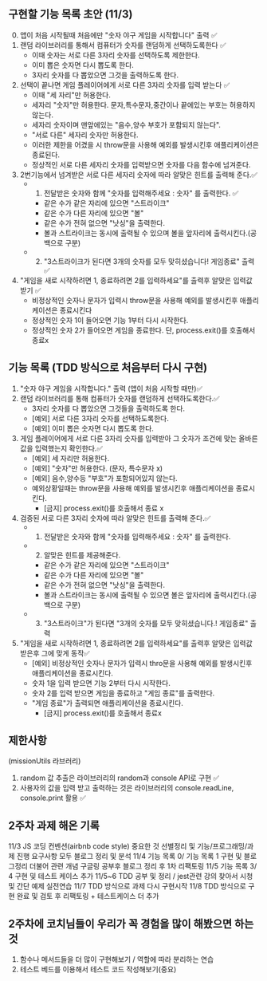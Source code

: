 ## 구현할 기능 목록 초안 (11/3)

0.  앱이 처음 시작될때 처음에만 "숫자 야구 게임을 시작합니다" 출력 ✅
1.  랜덤 라이브러리를 통해서 컴퓨터가 숫자를 랜덤하게 선택하도록한다 ✅
    - 이때 숫자는 서로 다른 3자리 숫자를 선택하도록 제한한다.
    - 이미 뽑은 숫자면 다시 뽑도록 한다.
    - 3자리 숫자를 다 뽑았으면 그것을 출력하도록 한다.
2.  선택이 끝나면 게임 플레이어에게 서로 다른 3자리 숫자를 입력 받는다 ✅
    - 이때 "세 자리"만 허용한다.
    - 세자리 "숫자"만 허용한다. 문자,특수문자,중간이나 끝에있는 부호는 허용하지 않는다.
    - 세자리 숫자이며 맨앞에있는 "음수,양수 부호가 포함되지 않는다".
    - "서로 다른" 세자리 숫자만 허용한다.
    - 이러한 제한을 어겼을 시 throw문을 사용해 예외를 발생시킨후 애플리케이션은 종료된다.
    - 정상적인 서로 다른 세자리 숫자를 입력받으면 숫자를 다음 함수에 넘겨준다.
3.  2번기능에서 넘겨받은 서로 다른 세자리 숫자에 따라 알맞은 힌트를 출력해 준다.✅
    - 1.  전달받은 숫자와 함께 "숫자를 입력해주세요 : 숫자" 를 출력한다. ✅
      - 같은 수가 같은 자리에 있으면 "스트라이크"
      - 같은 수가 다른 자리에 있으면 "볼"
      - 같은 수가 전혀 없으면 "낫싱"을 출력한다.
      - 볼과 스트라이크는 동시에 출력될 수 있으며 볼을 앞자리에 출력시킨다.(공백으로 구분)
    - 2.  "3스트라이크가 된다면 3개의 숫자를 모두 맞히셨습니다! 게임종료" 출력 ✅
4.  "게임을 새로 시작하려면 1, 종료하려면 2를 입력하세요"를 출력후 알맞은 입력값 받기 ✅
    - 비정상적인 숫자나 문자가 입력시 throw문을 사용해 예외를 발생시킨후 애플리케이션은 종료시킨다
    - 정상적인 숫자 1이 들어오면 기능 1부터 다시 시작한다.
    - 정상적인 숫자 2가 들어오면 게임을 종료한다. 단, process.exit()를 호출해서 종료x

## 기능 목록 (TDD 방식으로 처음부터 다시 구현)

1. "숫자 야구 게임을 시작합니다." 출력 (앱이 처음 시작할 때만)✅
2. 랜덤 라이브러리를 통해 컴퓨터가 숫자를 랜덤하게 선택하도록한다.✅
   - 3자리 숫자를 다 뽑았으면 그것들을 출력하도록 한다.
   - [예외] 서로 다른 3자리 숫자를 선택하도록한다.
   - [예외] 이미 뽑은 숫자면 다시 뽑도록 한다.
3. 게임 플레이어에게 서로 다른 3자리 숫자를 입력받아 그 숫자가 조건에 맞는 올바른 값을 입력했는지 확인한다.✅
   - [예외] 세 자리만 허용한다.
   - [예외] "숫자"만 허용한다. (문자, 특수문자 x)
   - [예외] 음수,양수등 "부호"가 포함되어있지 않는다.
   - 예외상황일때는 throw문을 사용해 예외를 발생시킨후 애플리케이션을 종료시킨다.
     - [금지] process.exit()를 호출해서 종료 x
4. 검증된 서로 다른 3자리 숫자에 따라 알맞은 힌트를 출력해 준다.✅
   - 1. 전달받은 숫자와 함께 "숫자를 입력해주세요 : 숫자" 를 출력한다.
   - 2. 알맞은 힌트를 제공해준다.
     - 같은 수가 같은 자리에 있으면 "스트라이크"
     - 같은 수가 다른 자리에 있으면 "볼"
     - 같은 수가 전혀 없으면 "낫싱"을 출력한다.
     - 볼과 스트라이크는 동시에 출력될 수 있으면 볼은 앞자리에 출력시킨다.(공백으로 구분)
   - 3. "3스트라이크"가 된다면 "3개의 숫자를 모두 맞히셨습니다.! 게임종료" 출력
5. "게임을 새로 시작하려면 1, 종료하려면 2를 입력하세요"를 출력후 알맞은 입력값 받은후 그에 맞게 동작✅
   - [예외] 비정상적인 숫자나 문자가 입력시 thro문을 사용해 예외를 발생시킨후 애플리케이션을 종료시킨다.
   - 숫자 1을 입력 받으면 기능 2부터 다시 시작한다.
   - 숫자 2를 입력 받으면 게임을 종료하고 "게임 종료"를 출력한다.
   - "게임 종료"가 출력되면 애플리케이션을 종료시킨다.
     - [금지] process.exit()를 호출해서 종료x

## 제한사항

(missionUtils 라브러리)

1. random 값 추출은 라이브러리의 random과 console API로 구현 ✅
2. 사용자의 값을 입력 받고 출력하는 것은 라이브러리의 console.readLine, console.print 활용 ✅

## 2주차 과제 해온 기록

11/3 JS 코딩 컨벤션(airbnb code style) 중요한 것 선별정리 및 기능/프로그래밍/과제 진행 요구사항 모두 블로그 정리 및 분석
11/4 기능 목록 0/ 기능 목록 1 구현 및 블로그정리 더불어 관련 개념 구글링 공부후 블로그 정리 후 1차 리팩토링
11/5 기능 목록 3/ 4 구현 및 테스트 케이스 추가
11/5~6 TDD 공부 및 정리 / jest관련 강의 찾아서 시청 및 간단 예제 실전연습
11/7 TDD 방식으로 과제 다시 구현시작
11/8 TDD 방식으로 구현 완료 및 검토 후 리팩토링 + 테스트케이스 더 추가

## 2주차에 코치님들이 우리가 꼭 경험을 많이 해봤으면 하는 것

1. 함수나 메서드들을 더 많이 구현해보기 / 역할에 따라 분리하는 연습
2. 테스트 베드를 이용해서 테스트 코드 작성해보기(중요)

